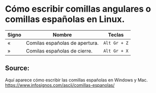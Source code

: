 # Cómo escribir comillas angulares o comillas españolas en Linux.
| Signo | Nombre |Teclas |
|------|-----|---------|
| « |Comilas españolas de apertura.|`Alt Gr + Z`|
| » | Comilas españolas de cierre.|`Alt Gr + X`|


## Source:
Aquí aparece cómo escribir las comillas españolas en Windows y Mac.  
https://www.infosignos.com/ascii/comillas-espanolas/
